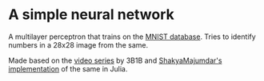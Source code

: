 # A simple neural network
A multilayer perceptron that trains on the
[MNIST database](http://yann.lecun.com/exdb/mnist/).
Tries to identify numbers in a 28x28 image from the same.

Made based on the [video series](https://www.youtube.com/playlist?list=PLZHQObOWTQDNU6R1_67000Dx_ZCJB-3pi) by 3B1B
and [ShakyaMajumdar's implementation](https://github.com/ShakyaMajumdar/neural-network) of the same in Julia.
